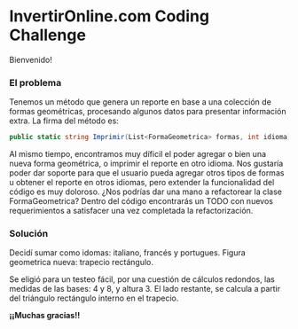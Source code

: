 
# InvertirOnline.com Coding Challenge

Bienvenido!

### El problema

Tenemos un método que genera un reporte en base a una colección de formas geométricas, procesando algunos datos para presentar información extra. La firma del método es:

```csharp
public static string Imprimir(List<FormaGeometrica> formas, int idioma)
```

Al mismo tiempo, encontramos muy díficil el poder agregar o bien una nueva forma geométrica, o imprimir el reporte en otro idioma. Nos gustaría poder dar soporte para que el usuario pueda agregar otros tipos de formas u obtener el reporte en otros idiomas, pero extender la funcionalidad del código es muy doloroso. ¿Nos podrías dar una mano a refactorear la clase FormaGeometrica? Dentro del código encontrarás un TODO con nuevos requerimientos a satisfacer una vez completada la refactorización.

### Solución

Decidí sumar como idomas: italiano, francés y portugues.
Figura geometrica nueva: trapecio rectángulo.

Se eligió para un testeo fácil, por una cuestión de cálculos redondos, las medidas de las bases: 4 y 8, y altura 3. El lado restante, se calcula a partir del triángulo rectángulo interno en el trapecio.


**¡¡Muchas gracias!!**
